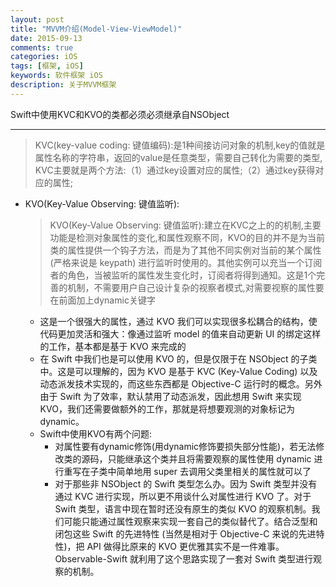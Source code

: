 ```yaml
---
layout: post
title: "MVVM介绍(Model-View-ViewModel)"
date: 2015-09-13
comments: true
categories: iOS
tags: [框架, iOS]
keywords: 软件框架 iOS
description: 关于MVVM框架
---
```


Swift中使用KVC和KVO的类都必须必须继承自NSObject

***
> KVC(key-value coding: 键值编码):是1种间接访问对象的机制,key的值就是属性名称的字符串，返回的value是任意类型，需要自己转化为需要的类型,
	KVC主要就是两个方法:（1）通过key设置对应的属性;（2）通过key获得对应的属性;


- KVO(Key-Value Observing: 键值监听):

  > KVO(Key-Value Observing: 键值监听):建立在KVC之上的的机制,主要功能是检测对象属性的变化,和属性观察不同，KVO的目的并不是为当前类的属性提供一个钩子方法，而是为了其他不同实例对当前的某个属性 (严格来说是 keypath) 进行监听时使用的。其他实例可以充当一个订阅者的角色，当被监听的属性发生变化时，订阅者将得到通知。这是1个完善的机制，不需要用户自己设计复杂的视察者模式,对需要视察的属性要在前面加上dynamic关键字

  	- 这是一个很强大的属性，通过 KVO 我们可以实现很多松耦合的结构，使代码更加灵活和强大：像通过监听 model 的值来自动更新 UI 的绑定这样的工作，基本都是基于 KVO 来完成的
  	- 在 Swift 中我们也是可以使用 KVO 的，但是仅限于在 NSObject 的子类中。这是可以理解的，因为 KVO 是基于 KVC (Key-Value Coding) 以及动态派发技术实现的，而这些东西都是 Objective-C 运行时的概念。另外由于 Swift 为了效率，默认禁用了动态派发，因此想用 Swift 来实现 KVO，我们还需要做额外的工作，那就是将想要观测的对象标记为 dynamic。
  	- Swift中使用KVO有两个问题:
  		- 对属性要有dynamic修饰(用dynamic修饰要损失部分性能)，若无法修改类的源码，只能继承这个类并且将需要观察的属性使用 dynamic 进行重写在子类中简单地用 super 去调用父类里相关的属性就可以了
  		- 对于那些非 NSObject 的 Swift 类型怎么办。因为 Swift 类型并没有通过 KVC 进行实现，所以更不用谈什么对属性进行 KVO 了。对于 Swift 类型，语言中现在暂时还没有原生的类似 KVO 的观察机制。我们可能只能通过属性观察来实现一套自己的类似替代了。结合泛型和闭包这些 Swift 的先进特性 (当然是相对于 Objective-C 来说的先进特性)，把 API 做得比原来的 KVO 更优雅其实不是一件难事。Observable-Swift 就利用了这个思路实现了一套对 Swift 类型进行观察的机制。





